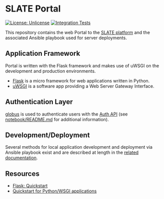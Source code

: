 # SLATE Portal

[![License: Unlicense](https://img.shields.io/badge/license-Unlicense-blue.svg)](http://unlicense.org/)
[![Integration Tests](https://github.com/slateci/slate-portal/actions/workflows/integration-tests.yml/badge.svg)](https://github.com/slateci/slate-portal/actions/workflows/integration-tests.yml)

This repository contains the web Portal to the [SLATE platform](https://slateci.io/) and the associated Ansible playbook used for server deployments.

## Application Framework

Portal is written with the Flask framework and makes use of uWSGI on the development and production environments.
* [Flask](https://flask.palletsprojects.com/en/2.0.x/) is a micro framework for web applications written in Python.
* [uWSGI](https://uwsgi-docs.readthedocs.io/en/latest/) is a software app providing a Web Server Gateway Interface.

## Authentication Layer

[globus](https://docs.globus.org/) is used to authenticate users with the [Auth API](https://docs.globus.org/api/auth/) (see [notebook/README.md](resources/notebook/README.md) for additional information).

## Development/Deployment

Several methods for local application development and deployment via Ansible playbook exist and are described at length in the [related documentation](resources/docs/index.md).

## Resources

* [Flask: Quickstart](https://flask.palletsprojects.com/en/2.0.x/quickstart/)
* [Quickstart for Python/WSGI applications](https://uwsgi-docs.readthedocs.io/en/latest/WSGIquickstart.html)
